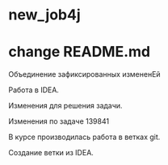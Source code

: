 # new_job4j
# change README.md

Объединение зафиксированных измененЕй

Работа в IDEA.

Изменения для решения задачи.

Изменения по задаче 139841

В курсе производилась работа в ветках git.

Создание ветки из IDEA.